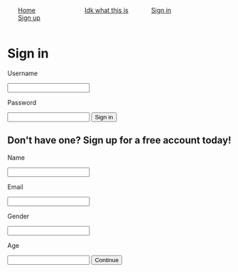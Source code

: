 <!DOCTYPE html>
<html>
<head>
<title>Livin Life</title>
</head>
<body>
<style>
nav {
  background-color: light green;
  height: 50px;
}
nav ul {

}
nav ul li {
   list-style-type: none;
   width: 150px;
   float: left;
  
}
</style>
<nav>
<ul>
<li><a href="#home">Home</a></li>
<li><a href="#what">Idk what this is</a></li>
<li><a href="#signin">Sign in</a></li>
<li><a href="signup">Sign up</a></li>
</ul>
</nav>


<h1>Sign in</h1>
<p>Username</p>
<input>
<p>Password</p>
<input>
<button>Sign in</button>

<h2>Don't have one? Sign up for a free account today!</h2>
<p>Name</p>
<input>
<p>Email</p>
<input>
<p>Gender</p>
<input>
<p>Age</p>
<input>
<button>Continue</button>


</body>
</html>
